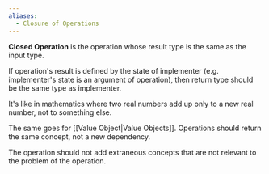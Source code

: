 ```yaml
---
aliases:
  - Closure of Operations
---
```

**Closed Operation** is the operation whose result type is the same as the input type. 

If operation's result is defined by the state of implementer (e.g. implementer's state is an argument of operation), then return type should be the same type as implementer.

It's like in mathematics where two real numbers add up only to a new real number, not to something else.

The same goes for [[Value Object|Value Objects]]. Operations should return the same concept, not a new dependency.

The operation should not add extraneous concepts that are not relevant to the problem of the operation.


